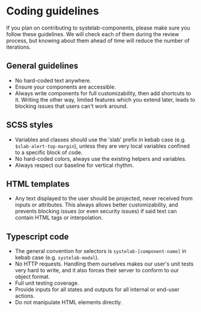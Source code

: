 # Coding guidelines

If you plan on contributing to systelab-components, please make sure you follow these guidelines.
We will check each of them during the review process, but knowing about them ahead of time will reduce the number of 
iterations.

## General guidelines

- No hard-coded text anywhere.
- Ensure your components are accessible.
- Always write components for full customizability, then add shortcuts to it. Writing the other way, limited features
which you extend later, leads to blocking issues that users can't work around.

## SCSS styles

- Variables and classes should use the 'slab' prefix in kebab case (e.g. `$slab-alert-top-margin`), unless they are very local 
variables confined to a specific block of code. 
- No hard-coded colors, always use the existing helpers and variables.
- Always respect our baseline for vertical rhythm.

## HTML templates

- Any text displayed to the user should be projected, never received from inputs or attributes. 
This always allows better customizability, and prevents blocking issues (or even security issues)
if said text can contain HTML tags or interpolation.

## Typescript code

- The general convention for selectors is `systelab-[component-name]` in kebab case (e.g. `systelab-modal`).
- No HTTP requests. Handling them ourselves makes our user's unit tests very hard to write, 
and it also forces their server to conform to our object format.
- Full unit testing coverage.
- Provide inputs for all states and outputs for all internal or end-user actions.
- Do not manipulate HTML elements directly.
